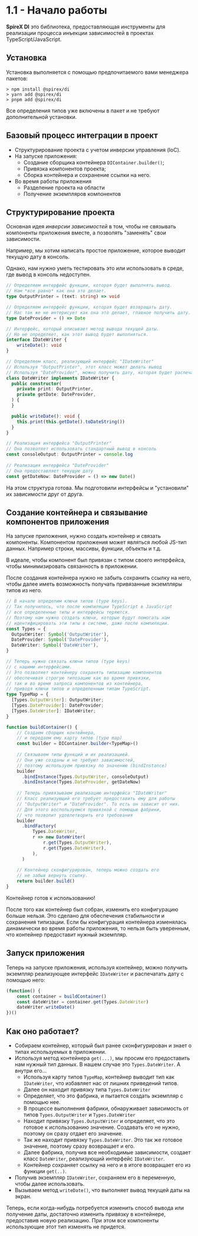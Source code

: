 # 1.1 - Начало работы

**SpireX DI** это библиотека, предоставляющая инструменты 
для реализации процесса инъекции зависимостей в проектах TypeScript/JavaScript.

## Установка
Установка выполняется с помощью предпочитаемого вами менеджера пакетов:
```shell
> npm install @spirex/di
> yarn add @spirex/di
> pnpm add @spirex/di
```
Все определения типов уже включены в пакет и не требуют дополнительной установки.

## Базовый процесс интеграции в проект
- Структурирование проекта с учетом инверсии управления (IoC).
- На запуске приложения:
  - Создание сборщика контейнера `DIContainer.builder()`;
  - Привязка компонентов проекта;
  - Сборка контейнера и сохранение ссылки на него.
- Во время работы приложения
  - Разделение проекта на области 
  - Получение экземпляров компонентов

## Структурирование проекта
Основная идея *инверсии зависимостей* в том,
чтобы не связывать компоненты приложения вместе,
а позволять "заменять" свои зависимости.

Например, мы хотим написать простое приложение,
которое выводит текущую дату в консоль.

Однако, нам нужно уметь тестировать это
или использовать в среде, где вывод в консоль недоступен.

```ts
// Определяем интерфейс функции, которая будет выполнять вывод.
// Нам *все равно* как она это делает. 
type OutputPrinter = (text: string) => void

// Определяем интерфейс функции, которая будет возвращать дату.
// Нас так же не интерисует как она это делает, главное получить дату.
type DateProvider = () => Date

// Интерфейс, который описывает метод вывода текущей даты.
// Но не определяет, как этот вывод будет выполняться.
interface IDateWriter {
    writeDate(): void
}

// Определяем класс, реализующий интерфейс "IDateWriter"
// Используя "OutputPrinter", этот класс может делать вывод
// Используя "DateProvider", можно получить дату, которая будет распечатана.
class DateWriter implements IDateWriter {
  public constructor(
    private print: OutputPrinter,
    private getDate: DateProvider,
  ) {
  }

  public writeDate(): void {
    this.print(this.getDate().toDateString())
  }
}

// Реализация интерфейса "OutputPrinter"
// Она позволяет использовать стандартный вывод в консоль
const consoleOutput: OutputPrinter = console.log
        
// Реализация интерфейса "DateProvider"
// Она предоставляет текущую дату
const getDateNow: DateProvider = () => new Date()
```

На этом структура готова.
Мы подготовили интерфейсы и "установили" их зависимости друг от друга.

## Создание контейнера и связывание компонентов приложения
На запуске приложения, нужно создать контейнер и связать компоненты.
Компонентом приложения может являться любой JS-тип данных.
Например строки, массивы, функции, объекты и т.д.

В идеале, чтобы компонент был привязан с типом своего интерфейса,
чтобы минимизировать связанность в приложении.

После создания контейнера нужно не забыть сохранить ссылку на него,
чтобы далее иметь возможность получать привязанные экземпляры типов из него.
```ts
// В начале определим ключи типов (type keys).
// Так получилось, что после компиляции TypeScript в JavaScript
// все определенные типы и интерфейсы теряются.
// Поэтому нам нужно создать ключи, которые будут помогать нам
// идентифицировать эти типы в системе, даже после компиляции.
const Types = {
  OutputWriter: Symbol('OutputWriter'),
  DateProvider: Symbol('DateProvider'),
  DateWriter: Symbol('DateWriter'),
}

// Теперь нужно связать ключи типов (type keys)
// с нашими интерфейсами.
// Это позволяет контейнеру сохранять типизацию компонентов
// обеспечивая строгую типозацию как во время привязки,
// так и во время запроса компонентов из контейнера,
// приводя ключи типов и определенным типам TypeScript.
type TypeMap = {
  [Types.OutputWriter]: OutputWriter;
  [Types.DateProvider]: DateProvider;
  [Types.DateWriter]: IDateWriter;
}

function buildContainer() {
    // Создаем сборщик контейнера,
    // и передаем ему карту типов (type map)
    const builder = DIContainer.builder<TypeMap>()
  
    // Связываем типы функций и их реализацией.
    // Они уже созданы и не требуют зависимостей,
    // поэтому используем привязку по значению (bindInstance)
    builder
      .bindInstance(Types.OutputWriter, consoleOutput)
      .bindInstance(Types.DateProvider, getDateNow)
  
    // Теперь привязываем реализацию интерфейса "IDateWriter"
    // Класс реализующий его требует предоставить ему для работы
    // "OutputWriter" и "DateProvider". То есть он зависит от них.
    // Для этого воспользуемся привязкой с помощью фабрики,
    // что позволит удовлетворить его требования
    builder
      .bindFactory(
          Types.DateWriter, 
          r => new DateWriter(
              r.get(Types.OutputWriter),
              r.get(Types.DateWriter), 
          ),
      )
  
    // Контейнер сконфигурирован, теперь можно создать его
    // не забыв вернуть ссылку.
    return builder.build()
}
```
Контейнер готов к использованию!

После того как контейнер был собран, изменить его конфигурацию больше нельзя.
Это сделано для обеспечения стабильности и сохранения типизации.
Если бы конфигурация контейнера изменялась динамически во время работы приложения,
то нельзя быть уверенным, что контейнер предоставит нужный экземпляр. 

## Запуск приложения

Теперь на запуске приложения, используя контейнер,
можно получить экземпляр реализующее интерфейс `IDateWriter`
и распечатать дату с помощью него:
```ts
(function() {
    const container = buildContainer()
    const dateWriter = container.get(Types.DateWriter)
    dateWriter.writeDate()
})()
```

## Как оно работает?

- Собираем контейнер, который был ранее сконфигурирован 
  и знает о типах используемых в приложении.
- Используя метод контейнера `get(...)`, 
  мы просим его предоставить нам нужный тип данных.
  В нашем случае это `Types.DateWriter`. А внутри его...
  - Используя карту типов `TypeMap`, контейнер выводит тип как `IDateWriter`,
    что избавляет нас от лишних приведений типов.
  - Далее он находит привязку типа `Types.DateWriter`
  - Определяет, что это фабрика, и пытается создать экземпляр с помощью нее.
  - В процессе выполнения фабрики, обнаруживает зависимость
    от типов `Types.OutputWriter` и `Types.DateWriter`
  - Находит привязку `Types.OutputWriter` и определяет,
    что это готовое к использованию значение.
    Создавать его не нужно, поэтому он сразу отдает его значение.
  - Так же находит привязку `Types.DateWriter`.
    Это так же готовое значение, поэтому сразу возвращает и его.
  - Далее фабрика, получив все необходимые зависимости,
    создает класс `DateWriter`, реализующий интерфейс `IDateWriter`.
  - Контейнер сохраняет ссылку на него
    и в итоге возвращает его из функции `get(..)`.
- Получив экземпляр `IDateWriter`, сохраняем его в переменную, чтобы далее использовать.
- Вызываем метод `writeDate()`, что выполняет вывод текущей даты на экран.

Теперь, если когда-нибудь потребуется изменить способ вывода или получение даты,
достаточно изменить привязку в контейнере, предоставив новую реализацию.
При этом все компоненты использующие этот тип изменять не придется.

